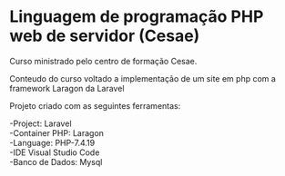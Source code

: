 # Linguagem de programação PHP web de servidor (Cesae) 
Curso ministrado pelo centro de formação Cesae. 

Conteudo do curso voltado a implementação de um site em php com a framework Laragon  da Laravel

Projeto criado com as seguintes ferramentas: 

-Project: Laravel  
-Container PHP: Laragon  
-Language: PHP-7.4.19  
-IDE Visual Studio Code  
-Banco de Dados: Mysql  

